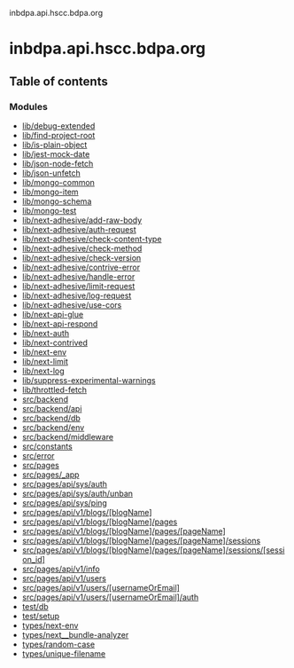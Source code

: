 inbdpa.api.hscc.bdpa.org

# inbdpa.api.hscc.bdpa.org

## Table of contents

### Modules

- [lib/debug-extended](modules/lib_debug_extended.md)
- [lib/find-project-root](modules/lib_find_project_root.md)
- [lib/is-plain-object](modules/lib_is_plain_object.md)
- [lib/jest-mock-date](modules/lib_jest_mock_date.md)
- [lib/json-node-fetch](modules/lib_json_node_fetch.md)
- [lib/json-unfetch](modules/lib_json_unfetch.md)
- [lib/mongo-common](modules/lib_mongo_common.md)
- [lib/mongo-item](modules/lib_mongo_item.md)
- [lib/mongo-schema](modules/lib_mongo_schema.md)
- [lib/mongo-test](modules/lib_mongo_test.md)
- [lib/next-adhesive/add-raw-body](modules/lib_next_adhesive_add_raw_body.md)
- [lib/next-adhesive/auth-request](modules/lib_next_adhesive_auth_request.md)
- [lib/next-adhesive/check-content-type](modules/lib_next_adhesive_check_content_type.md)
- [lib/next-adhesive/check-method](modules/lib_next_adhesive_check_method.md)
- [lib/next-adhesive/check-version](modules/lib_next_adhesive_check_version.md)
- [lib/next-adhesive/contrive-error](modules/lib_next_adhesive_contrive_error.md)
- [lib/next-adhesive/handle-error](modules/lib_next_adhesive_handle_error.md)
- [lib/next-adhesive/limit-request](modules/lib_next_adhesive_limit_request.md)
- [lib/next-adhesive/log-request](modules/lib_next_adhesive_log_request.md)
- [lib/next-adhesive/use-cors](modules/lib_next_adhesive_use_cors.md)
- [lib/next-api-glue](modules/lib_next_api_glue.md)
- [lib/next-api-respond](modules/lib_next_api_respond.md)
- [lib/next-auth](modules/lib_next_auth.md)
- [lib/next-contrived](modules/lib_next_contrived.md)
- [lib/next-env](modules/lib_next_env.md)
- [lib/next-limit](modules/lib_next_limit.md)
- [lib/next-log](modules/lib_next_log.md)
- [lib/suppress-experimental-warnings](modules/lib_suppress_experimental_warnings.md)
- [lib/throttled-fetch](modules/lib_throttled_fetch.md)
- [src/backend](modules/src_backend.md)
- [src/backend/api](modules/src_backend_api.md)
- [src/backend/db](modules/src_backend_db.md)
- [src/backend/env](modules/src_backend_env.md)
- [src/backend/middleware](modules/src_backend_middleware.md)
- [src/constants](modules/src_constants.md)
- [src/error](modules/src_error.md)
- [src/pages](modules/src_pages.md)
- [src/pages/\_app](modules/src_pages__app.md)
- [src/pages/api/sys/auth](modules/src_pages_api_sys_auth.md)
- [src/pages/api/sys/auth/unban](modules/src_pages_api_sys_auth_unban.md)
- [src/pages/api/sys/ping](modules/src_pages_api_sys_ping.md)
- [src/pages/api/v1/blogs/[blogName]](modules/src_pages_api_v1_blogs__blogName_.md)
- [src/pages/api/v1/blogs/[blogName]/pages](modules/src_pages_api_v1_blogs__blogName__pages.md)
- [src/pages/api/v1/blogs/[blogName]/pages/[pageName]](modules/src_pages_api_v1_blogs__blogName__pages__pageName_.md)
- [src/pages/api/v1/blogs/[blogName]/pages/[pageName]/sessions](modules/src_pages_api_v1_blogs__blogName__pages__pageName__sessions.md)
- [src/pages/api/v1/blogs/[blogName]/pages/[pageName]/sessions/[session\_id]](modules/src_pages_api_v1_blogs__blogName__pages__pageName__sessions__session_id_.md)
- [src/pages/api/v1/info](modules/src_pages_api_v1_info.md)
- [src/pages/api/v1/users](modules/src_pages_api_v1_users.md)
- [src/pages/api/v1/users/[usernameOrEmail]](modules/src_pages_api_v1_users__usernameOrEmail_.md)
- [src/pages/api/v1/users/[usernameOrEmail]/auth](modules/src_pages_api_v1_users__usernameOrEmail__auth.md)
- [test/db](modules/test_db.md)
- [test/setup](modules/test_setup.md)
- [types/next-env](modules/types_next_env.md)
- [types/next\_\_bundle-analyzer](modules/types_next__bundle_analyzer.md)
- [types/random-case](modules/types_random_case.md)
- [types/unique-filename](modules/types_unique_filename.md)
